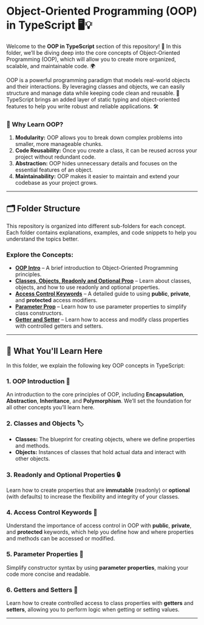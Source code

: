 

# Object-Oriented Programming (OOP) in TypeScript 🖥️💡

Welcome to the **OOP in TypeScript** section of this repository! 🎉 In this folder, we’ll be diving deep into the core concepts of Object-Oriented Programming (OOP), which will allow you to create more organized, scalable, and maintainable code. 🌍

OOP is a powerful programming paradigm that models real-world objects and their interactions. By leveraging classes and objects, we can easily structure and manage data while keeping code clean and reusable. 🌟 TypeScript brings an added layer of static typing and object-oriented features to help you write robust and reliable applications. 🛠️

### 🌟 Why Learn OOP?

1. **Modularity:** OOP allows you to break down complex problems into smaller, more manageable chunks.
2. **Code Reusability:** Once you create a class, it can be reused across your project without redundant code.
3. **Abstraction:** OOP hides unnecessary details and focuses on the essential features of an object.
4. **Maintainability:** OOP makes it easier to maintain and extend your codebase as your project grows.

---

## 🗂️ Folder Structure

This repository is organized into different sub-folders for each concept. Each folder contains explanations, examples, and code snippets to help you understand the topics better.

### Explore the Concepts:
- [**OOP Intro**](./oop_intro) – A brief introduction to Object-Oriented Programming principles.
- [**Classes, Objects, Readonly and Optional Prop**](./classes_objects_readonly_optional_prop) – Learn about classes, objects, and how to use readonly and optional properties.
- [**Access Control Keywords**](./access_control_keyword) – A detailed guide to using **public**, **private**, and **protected** access modifiers.
- [**Parameter Prop**](./parameter_prop) – Learn how to use parameter properties to simplify class constructors.
- [**Getter and Setter**](./getter_setter) – Learn how to access and modify class properties with controlled getters and setters.

---

## 🔎 What You'll Learn Here

In this folder, we explain the following key OOP concepts in TypeScript:

### 1. **OOP Introduction** 📘
An introduction to the core principles of OOP, including **Encapsulation**, **Abstraction**, **Inheritance**, and **Polymorphism**. We’ll set the foundation for all other concepts you’ll learn here.

### 2. **Classes and Objects** 🏷️
- **Classes:** The blueprint for creating objects, where we define properties and methods.
- **Objects:** Instances of classes that hold actual data and interact with other objects.

### 3. **Readonly and Optional Properties** 🔒
Learn how to create properties that are **immutable** (readonly) or **optional** (with defaults) to increase the flexibility and integrity of your classes.

### 4. **Access Control Keywords** 🔑
Understand the importance of access control in OOP with **public**, **private**, and **protected** keywords, which help you define how and where properties and methods can be accessed or modified.

### 5. **Parameter Properties** 🎯
Simplify constructor syntax by using **parameter properties**, making your code more concise and readable.

### 6. **Getters and Setters** 🔄
Learn how to create controlled access to class properties with **getters** and **setters**, allowing you to perform logic when getting or setting values.

---
